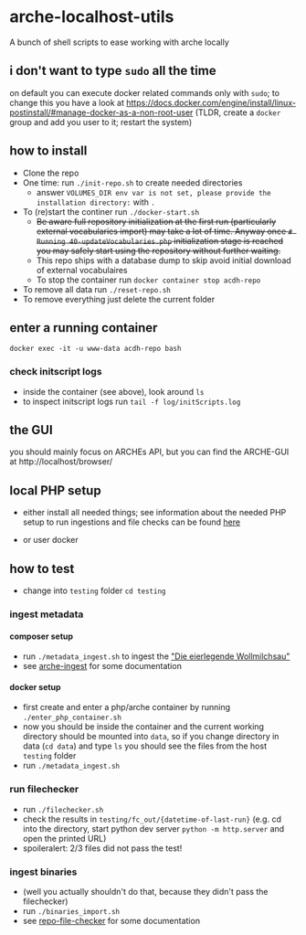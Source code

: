 # arche-localhost-utils

A bunch of shell scripts to ease working with arche locally

## i don't want to type `sudo` all the time

on default you can execute docker related commands only with `sudo`; to change this you have a look at https://docs.docker.com/engine/install/linux-postinstall/#manage-docker-as-a-non-root-user (TLDR, create a `docker` group and add you user to it; restart the system)

## how to install

* Clone the repo
* One time: run `./init-repo.sh` to create needed directories 
  * answer `VOLUMES_DIR env var is not set, please provide the installation directory:` with `.`
* To (re)start the continer run `./docker-start.sh`
    * ~~Be aware full repository initialization at the first run (particularly external vocabularies import) may take a lot of time. Anyway once `# Running 40-updateVocabularies.php` initialization stage is reached you may safely start using the repository without further waiting.~~
    * This repo ships with a database dump to skip avoid initial download of external vocabulaires
    * To stop the container run `docker container stop acdh-repo`
* To remove all data run `./reset-repo.sh`
* To remove everything just delete the current folder


## enter a running container

`docker exec -it -u www-data acdh-repo bash`

### check initscript logs

* inside the container (see above), look around `ls`
* to inspect initscript logs run `tail -f log/initScripts.log`

## the GUI
you should mainly focus on ARCHEs API, but you can find the ARCHE-GUI at http://localhost/browser/


## local PHP setup

* either install all needed things; see information about the needed PHP setup to run ingestions and file checks can be found [here](https://github.com/acdh-oeaw/arche-ingest?tab=readme-ov-file#installation--usage)

* or user docker

## how to test

* change into `testing` folder `cd testing` 

### ingest metadata

#### composer setup
* run `./metadata_ingest.sh` to ingest the ["Die eierlegende Wollmilchsau"](https://github.com/acdh-oeaw/arche-ingest/blob/master/sample.ttl)
* see [arche-ingest](https://github.com/acdh-oeaw/arche-ingest) for some documentation

#### docker setup

* first create and enter a php/arche container by running `./enter_php_container.sh`
* now you should be inside the container and the current working directory should be mounted into `data`, so if you change directory in data (`cd data`) and type `ls` you should see the files from the host `testing` folder
* run `./metadata_ingest.sh`

### run filechecker
 * run `./filechecker.sh`
 * check the results in `testing/fc_out/{datetime-of-last-run}` (e.g. cd into the directory, start python dev server `python -m http.server` and open the printed URL)
 * spoileralert: 2/3 files did not pass the test!

### ingest binaries
* (well you actually shouldn't do that, because they didn't pass the filechecker)
* run `./binaries_import.sh`
* see [repo-file-checker](https://github.com/acdh-oeaw/repo-file-checker) for some documentation

